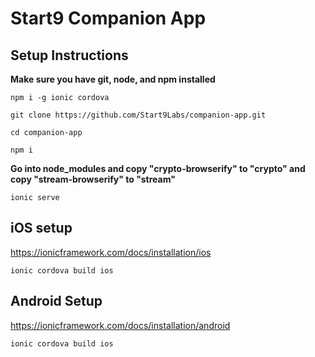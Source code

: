 # Start9 Companion App

## Setup Instructions

**Make sure you have git, node, and npm installed**

`npm i -g ionic cordova`

`git clone https://github.com/Start9Labs/companion-app.git`

`cd companion-app`

`npm i`


**Go into node_modules and copy "crypto-browserify" to "crypto" and copy "stream-browserify" to "stream"**


`ionic serve`

## iOS setup
https://ionicframework.com/docs/installation/ios

`ionic cordova build ios`

## Android Setup
https://ionicframework.com/docs/installation/android

`ionic cordova build ios`
